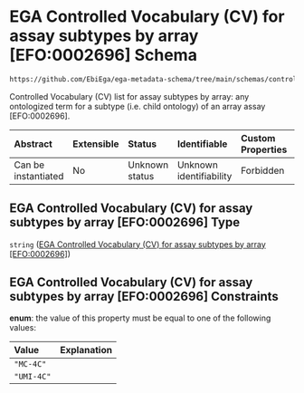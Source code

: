 # EGA Controlled Vocabulary (CV) for assay subtypes by array \[EFO:0002696] Schema

```txt
https://github.com/EbiEga/ega-metadata-schema/tree/main/schemas/controlled_vocabulary_schemas/EGA.cv.assay_subtype_by_array.json
```

Controlled Vocabulary (CV) list for assay subtypes by array: any ontologized term for a subtype (i.e. child ontology) of an array assay \[EFO:0002696].

| Abstract            | Extensible | Status         | Identifiable            | Custom Properties | Additional Properties | Access Restrictions | Defined In                                                                                                                                        |
| :------------------ | :--------- | :------------- | :---------------------- | :---------------- | :-------------------- | :------------------ | :------------------------------------------------------------------------------------------------------------------------------------------------ |
| Can be instantiated | No         | Unknown status | Unknown identifiability | Forbidden         | Allowed               | none                | [EGA.cv.assay\_subtype\_by\_array.json](../../../schemas/controlled_vocabulary_schemas/EGA.cv.assay_subtype_by_array.json "open original schema") |

## EGA Controlled Vocabulary (CV) for assay subtypes by array \[EFO:0002696] Type

`string` ([EGA Controlled Vocabulary (CV) for assay subtypes by array \[EFO:0002696\]](ega-3.md))

## EGA Controlled Vocabulary (CV) for assay subtypes by array \[EFO:0002696] Constraints

**enum**: the value of this property must be equal to one of the following values:

| Value      | Explanation |
| :--------- | :---------- |
| `"MC-4C"`  |             |
| `"UMI-4C"` |             |
